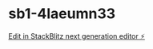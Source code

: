 # sb1-4laeumn33

[Edit in StackBlitz next generation editor ⚡️](https://stackblitz.com/~/github.com/imad-vgs/sb1-4laeumn33)